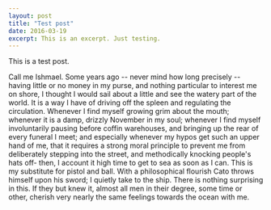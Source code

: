 ```yaml
---
layout: post
title: "Test post"
date: 2016-03-19
excerpt: This is an excerpt. Just testing.
---
```


This is a test post.

Call me Ishmael. Some years ago -- never mind how long precisely --
having little or no money in my purse, and nothing particular to
interest me on shore, I thought I would sail about a little and see
the watery part of the world. It is a way I have of driving off the
spleen and regulating the circulation. Whenever I find myself growing
grim about the mouth; whenever it is a damp, drizzly November in
my soul; whenever I find myself involuntarily pausing before coffin
warehouses, and bringing up the rear of every funeral I meet; and
especially whenever my hypos get such an upper hand of me, that it
requires a strong moral principle to prevent me from deliberately
stepping into the street, and methodically knocking people's hats
off- then, I account it high time to get to sea as soon as I can.
This is my substitute for pistol and ball. With a philosophical
flourish Cato throws himself upon his sword; I quietly take to the
ship. There is nothing surprising in this. If they but knew it,
almost all men in their degree, some time or other, cherish very
nearly the same feelings towards the ocean with me.
